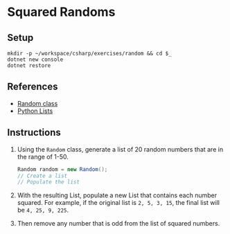 # Squared Randoms

## Setup

```
mkdir -p ~/workspace/csharp/exercises/random && cd $_
dotnet new console
dotnet restore
```

## References

* [Random class](https://msdn.microsoft.com/en-us/library/system.random(v=vs.110).aspx)
* [Python Lists](https://docs.python.org/3.6/tutorial/datastructures.html)

## Instructions

1. Using the `Random` class, generate a list of 20 random numbers that are in the range of 1-50.

    ```cs
    Random random = new Random();
    // Create a list
    // Populate the list
    ```

1. With the resulting List, populate a new List that contains each number squared. For example, if the original list is `2, 5, 3, 15`, the final list will be `4, 25, 9, 225`.
1. Then remove any number that is odd from the list of squared numbers.